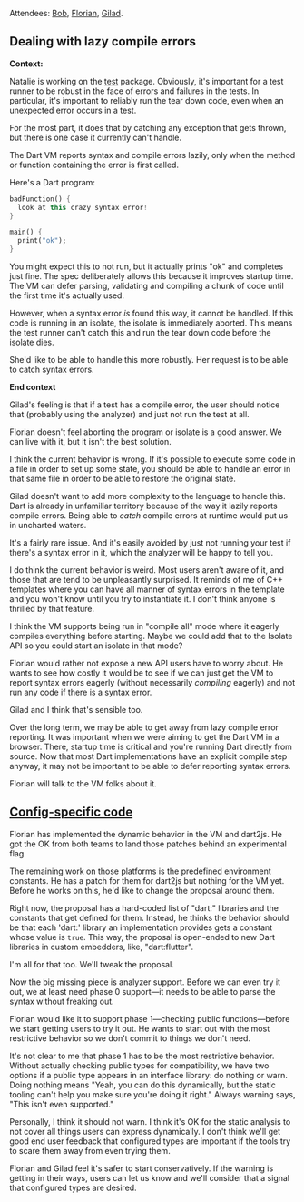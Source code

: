 Attendees: [Bob][], [Florian][], [Gilad][].

[bob]: https://github.com/munificent
[florian]: https://github.com/floitschG
[gilad]: https://github.com/gbracha

## Dealing with lazy compile errors

**Context:**

Natalie is working on the [test][] package. Obviously, it's important for a test
runner to be robust in the face of errors and failures in the tests. In
particular, it's important to reliably run the tear down code, even when an
unexpected error occurs in a test.

[test]: https://pub.dartlang.org/packages/test

For the most part, it does that by catching any exception that gets thrown, but
there is one case it currently can't handle.

The Dart VM reports syntax and compile errors lazily, only when the method or
function containing the error is first called.

Here's a Dart program:

```dart
badFunction() {
  look at this crazy syntax error!
}

main() {
  print("ok");
}
```

You might expect this to not run, but it actually prints "ok" and completes just
fine. The spec deliberately allows this because it improves startup time. The VM
can defer parsing, validating and compiling a chunk of code until the first time
it's actually used.

However, when a syntax error *is* found this way, it cannot be handled. If this
code is running in an isolate, the isolate is immediately aborted. This means
the test runner can't catch this and run the tear down code before the isolate
dies.

She'd like to be able to handle this more robustly. Her request is to be able to
catch syntax errors.

**End context**

Gilad's feeling is that if a test has a compile error, the user should notice
that (probably using the analyzer) and just not run the test at all.

Florian doesn't feel aborting the program or isolate is a good answer. We can
live with it, but it isn't the best solution.

I think the current behavior is wrong. If it's possible to execute some code in
a file in order to set up some state, you should be able to handle an error in
that same file in order to be able to restore the original state.

Gilad doesn't want to add more complexity to the language to handle this. Dart
is already in unfamiliar territory because of the way it lazily reports compile
errors. Being able to *catch* compile errors at runtime would put us in
uncharted waters.

It's a fairly rare issue. And it's easily avoided by just not running your test
if there's a syntax error in it, which the analyzer will be happy to tell you.

I do think the current behavior is weird. Most users aren't aware of it, and
those that are tend to be unpleasantly surprised. It reminds of me of C++
templates where you can have all manner of syntax errors in the template and you
won't know until you try to instantiate it. I don't think anyone is thrilled by
that feature.

I think the VM supports being run in "compile all" mode where it eagerly
compiles everything before starting. Maybe we could add that to the Isolate API
so you could start an isolate in that mode?

Florian would rather not expose a new API users have to worry about. He wants to
see how costly it would be to see if we can just get the VM to report syntax
errors eagerly (without necessarily *compiling* eagerly) and not run any code if
there is a syntax error.

Gilad and I think that's sensible too.

Over the long term, we may be able to get away from lazy compile error
reporting. It was important when we were aiming to get the Dart VM in a browser.
There, startup time is critical and you're running Dart directly from source.
Now that most Dart implementations have an explicit compile step anyway, it may
not be important to be able to defer reporting syntax errors.

Florian will talk to the VM folks about it.

## [Config-specific code][40]

[40]: https://github.com/dart-lang/dart_enhancement_proposals/issues/40

Florian has implemented the dynamic behavior in the VM and dart2js. He got the
OK from both teams to land those patches behind an experimental flag.

The remaining work on those platforms is the predefined environment constants.
He has a patch for them for dart2js but nothing for the VM yet. Before he works
on this, he'd like to change the proposal around them.

Right now, the proposal has a hard-coded list of "dart:" libraries and the
constants that get defined for them. Instead, he thinks the behavior should be
that each 'dart:' library an implementation provides gets a constant whose value
is `true`. This way, the proposal is open-ended to new Dart libraries in custom
embedders, like, "dart:flutter".

I'm all for that too. We'll tweak the proposal.

Now the big missing piece is analyzer support. Before we can even try it out, we
at least need phase 0 support&mdash;it needs to be able to parse the syntax
without freaking out.

Florian would like it to support phase 1&mdash;checking public
functions&mdash;before we start getting users to try it out. He wants to start
out with the most restrictive behavior so we don't commit to things we don't
need.

It's not clear to me that phase 1 has to be the most restrictive behavior.
Without actually checking public types for compatibility, we have two options if
a public type appears in an interface library: do nothing or warn. Doing nothing
means "Yeah, you can do this dynamically, but the static tooling can't help you
make sure you're doing it right." Always warning says, "This isn't even
supported."

Personally, I think it should not warn. I think it's OK for the static analysis
to not cover all things users can express dynamically. I don't think we'll get
good end user feedback that configured types are important if the tools try to
scare them away from even trying them.

Florian and Gilad feel it's safer to start conservatively. If the warning is
getting in their ways, users can let us know and we'll consider that a signal
that configured types are desired.
